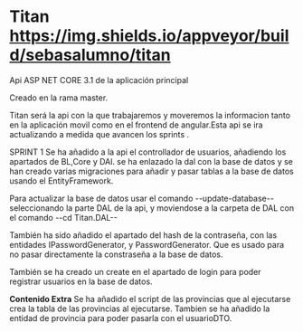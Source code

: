 # Titan https://img.shields.io/appveyor/build/sebasalumno/titan
Api ASP NET CORE 3.1 de la aplicación principal

Creado en la rama master.

Titan será la api con la que trabajaremos y moveremos la informacion tanto en la aplicación movil como en el frontend de angular.Esta api se ira actualizando a medida que avancen los sprints .

SPRINT 1
Se ha añadido a la api el controllador de usuarios, añadiendo los apartados de BL,Core y DAl.
se ha enlazado la dal con la base de datos y se han creado varias migraciones para añadir y pasar tablas a la base de datos usando el EntityFramework.

Para actualizar la base de datos usar el comando 
--update-database-- 
seleccionando la parte DAL de la api, y moviendose a la carpeta de DAL con el comando
--cd Titan.DAL--

También ha sido añadido el apartado del hash de la contraseña, con las entidades  IPasswordGenerator, y PasswordGenerator.
Que es usado para no pasar directamente la constraseña a la base de datos.

También se ha creado un create en el apartado de login para poder registrar usuarios en la base de datos.

**Contenido Extra**
Se ha añadido el script de las provincias que al ejecutarse crea la tabla de las provincias al ejecutarse.
Tambien se ha añadido la entidad de provincia para poder pasarla con el usuarioDTO.

